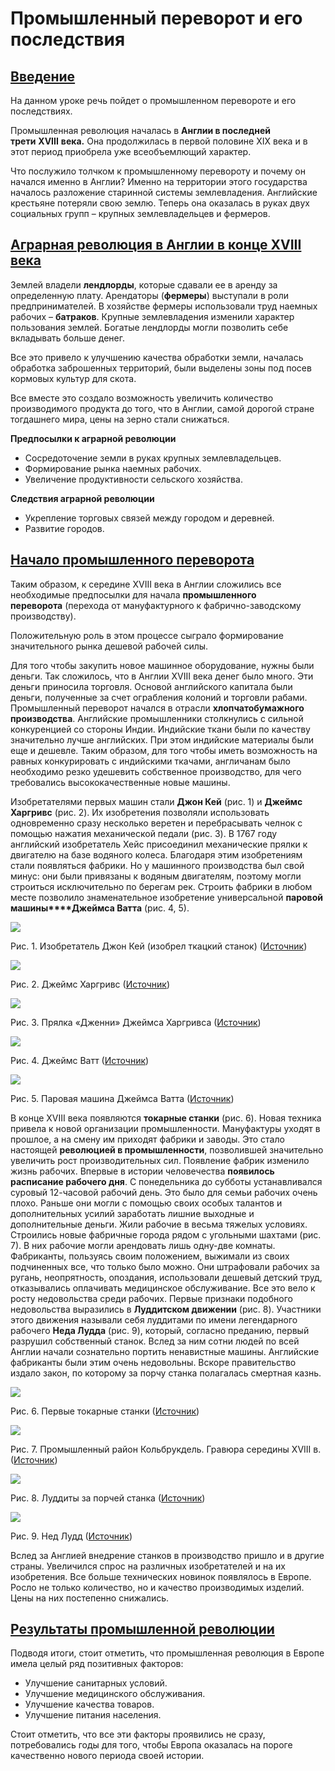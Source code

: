 # Промышленный переворот и его последствия
## [Введение](https://interneturok.ru/lesson/istoriya/7-klass/vseobschaya-istoriya/promyshlennyy-perevorot-i-ego-posledstviya#mediaplayer "Смотреть в видеоуроке")

На данном уроке речь пойдет о промышленном перевороте и его последствиях.

Промышленная революция началась в **Англии в последней трети** **XVIII** **века.** Она продолжилась в первой половине XIX века и в этот период приобрела уже всеобъемлющий характер.

Что послужило толчком к промышленному перевороту и почему он начался именно в Англии? Именно на территории этого государства началось разложение старинной системы землевладения. Английские крестьяне потеряли свою землю. Теперь она оказалась в руках двух социальных групп – крупных землевладельцев и фермеров.

## [Аграрная революция в Англии в конце XVIII века](https://interneturok.ru/lesson/istoriya/7-klass/vseobschaya-istoriya/promyshlennyy-perevorot-i-ego-posledstviya#mediaplayer "Смотреть в видеоуроке")

Землей владели **лендлорды**, которые сдавали ее в аренду за определенную плату. Арендаторы (**фермеры**) выступали в роли предпринимателей. В хозяйстве фермеры использовали труд наемных рабочих – **батраков**. Крупные землевладения изменили характер пользования землей. Богатые лендлорды могли позволить себе вкладывать больше денег.

Все это привело к улучшению качества обработки земли, началась обработка заброшенных территорий, были выделены зоны под посев кормовых культур для скота.

Все вместе это создало возможность увеличить количество производимого продукта до того, что в Англии, самой дорогой стране тогдашнего мира, цены на зерно стали снижаться.

**Предпосылки к аграрной революции**

-   Сосредоточение земли в руках крупных землевладельцев.
-   Формирование рынка наемных рабочих.
-   Увеличение продуктивности сельского хозяйства.

**Следствия аграрной революции**

-   Укрепление торговых связей между городом и деревней.
-   Развитие городов.

## [Начало промышленного переворота](https://interneturok.ru/lesson/istoriya/7-klass/vseobschaya-istoriya/promyshlennyy-perevorot-i-ego-posledstviya#mediaplayer "Смотреть в видеоуроке")

Таким образом, к середине XVIII века в Англии сложились все необходимые предпосылки для начала **промышленного переворота** (перехода от мануфактурного к фабрично-заводскому производству).

Положительную роль в этом процессе сыграло формирование значительного рынка дешевой рабочей силы.

Для того чтобы закупить новое машинное оборудование, нужны были деньги. Так сложилось, что в Англии XVIII века денег было много. Эти деньги приносила торговля. Основой английского капитала были деньги, полученные за счет ограбления колоний и торговли рабами. Промышленный переворот начался в отрасли **хлопчатобумажного производства**. Английские промышленники столкнулись с сильной конкуренцией со стороны Индии. Индийские ткани были по качеству значительно лучше английских. При этом индийские материалы были еще и дешевле. Таким образом, для того чтобы иметь возможность на равных конкурировать с индийскими ткачами, англичанам было необходимо резко удешевить собственное производство, для чего требовались высококачественные новые машины.

Изобретателями первых машин стали **Джон Кей** (рис. 1) и **Джеймс Харгривс** (рис. 2). Их изобретения позволяли использовать одновременно сразу несколько веретен и перебрасывать челнок с помощью нажатия механической педали (рис. 3). В 1767 году английский изобретатель Хейс присоединил механические прялки к двигателю на базе водяного колеса. Благодаря этим изобретениям стали появляться фабрики. Но у машинного производства был свой минус: они были привязаны к водяным двигателям, поэтому могли строиться исключительно по берегам рек. Строить фабрики в любом месте позволило знаменательное изобретение универсальной **паровой машины****Джеймса Ватта** (рис. 4, 5).

![](https://static-interneturok.cdnvideo.ru/content/konspekt_image/313356/c3e13540_089c_0134_b203_22000b0c602c.jpg)

Рис. 1. Изобретатель Джон Кей (изобрел ткацкий станок) ([Источник](http://zykova.moyblog.net/files/2011/12/76173098_JohnKayBorn1704.jpg))

![](https://static-interneturok.cdnvideo.ru/content/konspekt_image/313357/c443b7d0_089c_0134_b204_22000b0c602c.jpg)

Рис. 2. Джеймс Харгривс ([Источник](http://cumir.ru/images/50/50474/dzhejms-hargrivs.jpg))

![](https://static-interneturok.cdnvideo.ru/content/konspekt_image/313358/c4aae750_089c_0134_b205_22000b0c602c.jpg)

Рис. 3. Прялка «Дженни» Джеймса Харгривса ([Источник](http://postnauka.ru/img/2015/06/Zeichnung_Spinning_jenny.jpg))

![](https://static-interneturok.cdnvideo.ru/content/konspekt_image/313359/c550e730_089c_0134_b206_22000b0c602c.jpg)

Рис. 4. Джеймс Ватт ([Источник](http://pandia.ru/text/79/436/images/image003_56.jpg))

![](https://static-interneturok.cdnvideo.ru/content/konspekt_image/313360/c5af3970_089c_0134_b207_22000b0c602c.jpg)

Рис. 5. Паровая машина Джеймса Ватта ([Источник](http://www.notescollector.eu/image/titleFotos/watt_steam_engine.jpg))

В конце XVIII века появляются **токарные станки** (рис. 6). Новая техника привела к новой организации промышленности. Мануфактуры уходят в прошлое, а на смену им приходят фабрики и заводы. Это стало настоящей **революцией в промышленности**, позволившей значительно увеличить рост производительных сил. Появление фабрик изменило жизнь рабочих. Впервые в истории человечества **появилось расписание рабочего дня**. С понедельника до субботы устанавливался суровый 12-часовой рабочий день. Это было для семьи рабочих очень плохо. Раньше они могли с помощью своих особых талантов и дополнительных усилий заработать лишние выходные и дополнительные деньги. Жили рабочие в весьма тяжелых условиях. Строились новые фабричные города рядом с угольными шахтами (рис. 7). В них рабочие могли арендовать лишь одну-две комнаты. Фабриканты, пользуясь своим положением, выжимали из своих подчиненных все, что только было можно. Они штрафовали рабочих за ругань, неопрятность, опоздания, использовали дешевый детский труд, отказывались оплачивать медицинское обслуживание. Все это вело к росту недовольства среди рабочих. Первые признаки подобного недовольства выразились в **Луддитском движении** (рис. 8). Участники этого движения называли себя луддитами по имени легендарного рабочего **Неда Лудда** (рис. 9), который, согласно преданию, первый разрушил собственный станок. Вслед за ним сотни людей по всей Англии начали сознательно портить ненавистные машины. Английские фабриканты были этим очень недовольны. Вскоре правительство издало закон, по которому за порчу станка полагалась смертная казнь.

![](https://static-interneturok.cdnvideo.ru/content/konspekt_image/313361/c61f7210_089c_0134_b208_22000b0c602c.gif)

Рис. 6. Первые токарные станки ([Источник](http://ne-vopros.com/files/article/tokistan.png))

![](https://static-interneturok.cdnvideo.ru/content/konspekt_image/313362/c6789a70_089c_0134_b209_22000b0c602c.jpg)

Рис. 7. Промышленный район Кольбрукдель. Гравюра середины XVIII в. ([Источник](http://historic.ru/books/item/f00/s00/z0000034/pic/st020_07.jpg))

![](https://static-interneturok.cdnvideo.ru/content/konspekt_image/313363/c6d82fd0_089c_0134_b20a_22000b0c602c.jpg)

Рис. 8. Луддиты за порчей станка ([Источник](http://rln.fm/uploads/posts/2013-02/1360248082_luddity.jpg))

![](https://static-interneturok.cdnvideo.ru/content/konspekt_image/313364/c72e2e30_089c_0134_b20b_22000b0c602c.jpg)

Рис. 9. Нед Лудд ([Источник](http://gsieanl30.ulcraft.com/uploads/s/b/n/x/bnxlmeckwsh6/img/full_KDm37bRv.jpg))

Вслед за Англией внедрение станков в производство пришло и в другие страны. Увеличился спрос на различных изобретателей и на их изобретения. Все больше технических новинок появлялось в Европе. Росло не только количество, но и качество производимых изделий. Цены на них постепенно снижались.

## [Результаты промышленной революции](https://interneturok.ru/lesson/istoriya/7-klass/vseobschaya-istoriya/promyshlennyy-perevorot-i-ego-posledstviya#mediaplayer "Смотреть в видеоуроке")

Подводя итоги, стоит отметить, что промышленная революция в Европе имела целый ряд позитивных факторов:

-   Улучшение санитарных условий.
-   Улучшение медицинского обслуживания.
-   Улучшение качества товаров.
-   Улучшение питания населения.

Стоит отметить, что все эти факторы проявились не сразу, потребовались годы для того, чтобы Европа оказалась на пороге качественно нового периода своей истории.